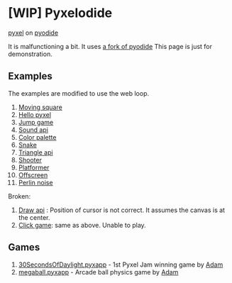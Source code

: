 # [WIP] Pyxelodide
[pyxel](https://github.com/kitao/pyxel) on [pyodide](https://github.com/pyodide/pyodide)

It is malfunctioning a bit.
It uses [a fork of pyodide](https://github.com/km19809/pyodide)
This page is just for demonstration.

## Examples
The examples are modified to use the web loop.
 1. [Moving square](test_pyxel_fetch.html?py=00_moving_square)
 1. [Hello pyxel](test_pyxel_fs.html?py=01_hello_pyxel)
 1. [Jump game](test_pyxel_fs.html?py=02_jump_game)
 1. [Sound api](test_pyxel_fs.html?py=04_sound_api)
 1. [Color palette](test_pyxel_fs.html?py=05_draw_api)
 1. [Snake](test_pyxel_fs.html?py=07_snake)
 1. [Triangle api](test_pyxel_fetch.html?py=08_triangle_api)
 1. [Shooter](test_pyxel_fs.html?py=09_shooter)
 1. [Platformer](test_pyxel_fs.html?py=10_platformer)
 1. [Offscreen](test_pyxel_fs.html?py=11_offscreen)
 1. [Perlin noise](test_pyxel_fs.html?py=12_perlin_noise)

Broken:
 1. [Draw api](test_pyxel_fs.html?py=03_draw_api) : Position of cursor is not correct. It assumes the canvas is at the center.
 1. [Click game](test_pyxel_fs.html?py=06_click_game): same as above. Unable to play.

 ## Games
1. [30SecondsOfDaylight.pyxapp](test_pyxel_play.html?pyxapp=30SecondsOfDaylight) - 1st Pyxel Jam winning game by [Adam](https://twitter.com/helpcomputer0)
1. [megaball.pyxapp](test_pyxel_play.html?pyxapp=megaball) - Arcade ball physics game by [Adam](https://twitter.com/helpcomputer0)